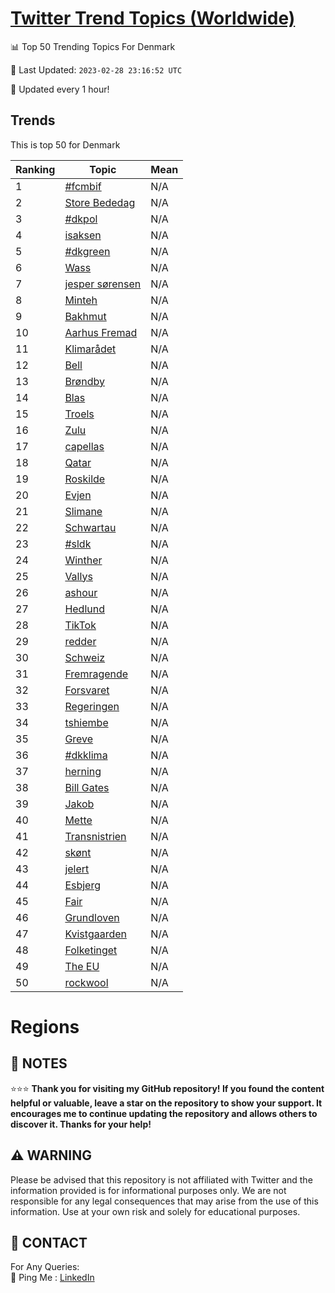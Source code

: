 [Twitter Trend Topics (Worldwide)](https://github.com/ErcinDedeoglu/Twitter-Trend-Topics)
==========


📊 Top 50 Trending Topics For Denmark

📆 Last Updated: `2023-02-28 23:16:52 UTC`

🔧 Updated every 1 hour!


## Trends

This is top 50 for Denmark

| Ranking | Topic | Mean |
| ------- | ------------ | ------------ |
| 1 | [#fcmbif](http://twitter.com/search?q=%23fcmbif) | N/A |
| 2 | [Store Bededag](http://twitter.com/search?q=Store+Bededag) | N/A |
| 3 | [#dkpol](http://twitter.com/search?q=%23dkpol) | N/A |
| 4 | [isaksen](http://twitter.com/search?q=isaksen) | N/A |
| 5 | [#dkgreen](http://twitter.com/search?q=%23dkgreen) | N/A |
| 6 | [Wass](http://twitter.com/search?q=Wass) | N/A |
| 7 | [jesper sørensen](http://twitter.com/search?q=jesper+s%c3%b8rensen) | N/A |
| 8 | [Minteh](http://twitter.com/search?q=Minteh) | N/A |
| 9 | [Bakhmut](http://twitter.com/search?q=Bakhmut) | N/A |
| 10 | [Aarhus Fremad](http://twitter.com/search?q=Aarhus+Fremad) | N/A |
| 11 | [Klimarådet](http://twitter.com/search?q=Klimar%c3%a5det) | N/A |
| 12 | [Bell](http://twitter.com/search?q=Bell) | N/A |
| 13 | [Brøndby](http://twitter.com/search?q=Br%c3%b8ndby) | N/A |
| 14 | [Blas](http://twitter.com/search?q=Blas) | N/A |
| 15 | [Troels](http://twitter.com/search?q=Troels) | N/A |
| 16 | [Zulu](http://twitter.com/search?q=Zulu) | N/A |
| 17 | [capellas](http://twitter.com/search?q=capellas) | N/A |
| 18 | [Qatar](http://twitter.com/search?q=Qatar) | N/A |
| 19 | [Roskilde](http://twitter.com/search?q=Roskilde) | N/A |
| 20 | [Evjen](http://twitter.com/search?q=Evjen) | N/A |
| 21 | [Slimane](http://twitter.com/search?q=Slimane) | N/A |
| 22 | [Schwartau](http://twitter.com/search?q=Schwartau) | N/A |
| 23 | [#sldk](http://twitter.com/search?q=%23sldk) | N/A |
| 24 | [Winther](http://twitter.com/search?q=Winther) | N/A |
| 25 | [Vallys](http://twitter.com/search?q=Vallys) | N/A |
| 26 | [ashour](http://twitter.com/search?q=ashour) | N/A |
| 27 | [Hedlund](http://twitter.com/search?q=Hedlund) | N/A |
| 28 | [TikTok](http://twitter.com/search?q=TikTok) | N/A |
| 29 | [redder](http://twitter.com/search?q=redder) | N/A |
| 30 | [Schweiz](http://twitter.com/search?q=Schweiz) | N/A |
| 31 | [Fremragende](http://twitter.com/search?q=Fremragende) | N/A |
| 32 | [Forsvaret](http://twitter.com/search?q=Forsvaret) | N/A |
| 33 | [Regeringen](http://twitter.com/search?q=Regeringen) | N/A |
| 34 | [tshiembe](http://twitter.com/search?q=tshiembe) | N/A |
| 35 | [Greve](http://twitter.com/search?q=Greve) | N/A |
| 36 | [#dkklima](http://twitter.com/search?q=%23dkklima) | N/A |
| 37 | [herning](http://twitter.com/search?q=herning) | N/A |
| 38 | [Bill Gates](http://twitter.com/search?q=Bill+Gates) | N/A |
| 39 | [Jakob](http://twitter.com/search?q=Jakob) | N/A |
| 40 | [Mette](http://twitter.com/search?q=Mette) | N/A |
| 41 | [Transnistrien](http://twitter.com/search?q=Transnistrien) | N/A |
| 42 | [skønt](http://twitter.com/search?q=sk%c3%b8nt) | N/A |
| 43 | [jelert](http://twitter.com/search?q=jelert) | N/A |
| 44 | [Esbjerg](http://twitter.com/search?q=Esbjerg) | N/A |
| 45 | [Fair](http://twitter.com/search?q=Fair) | N/A |
| 46 | [Grundloven](http://twitter.com/search?q=Grundloven) | N/A |
| 47 | [Kvistgaarden](http://twitter.com/search?q=Kvistgaarden) | N/A |
| 48 | [Folketinget](http://twitter.com/search?q=Folketinget) | N/A |
| 49 | [The EU](http://twitter.com/search?q=The+EU) | N/A |
| 50 | [rockwool](http://twitter.com/search?q=rockwool) | N/A |



# Regions




## 📝 NOTES

⭐⭐⭐ **Thank you for visiting my GitHub repository! If you found the content helpful or valuable, leave a star on the repository to show your support. It encourages me to continue updating the repository and allows others to discover it. Thanks for your help!**


## ⚠️ WARNING

Please be advised that this repository is not affiliated with Twitter and the information provided is for informational purposes only. We are not responsible for any legal consequences that may arise from the use of this information. Use at your own risk and solely for educational purposes.


## 📨 CONTACT

 For Any Queries:  
            🏓 Ping Me : [LinkedIn](https://www.linkedin.com/in/ercindedeoglu/)
